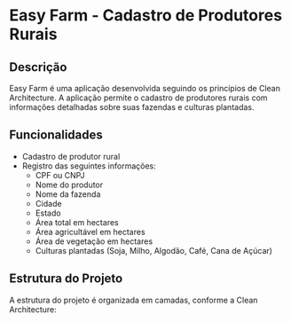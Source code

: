 # Easy Farm - Cadastro de Produtores Rurais

## Descrição

Easy Farm é uma aplicação desenvolvida seguindo os princípios de Clean Architecture. A aplicação permite o cadastro de produtores rurais com informações detalhadas sobre suas fazendas e culturas plantadas.

## Funcionalidades

- Cadastro de produtor rural
- Registro das seguintes informações:
  - CPF ou CNPJ
  - Nome do produtor
  - Nome da fazenda
  - Cidade
  - Estado
  - Área total em hectares
  - Área agricultável em hectares
  - Área de vegetação em hectares
  - Culturas plantadas (Soja, Milho, Algodão, Café, Cana de Açúcar)

## Estrutura do Projeto

A estrutura do projeto é organizada em camadas, conforme a Clean Architecture:



